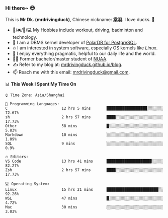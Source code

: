 ### Hi there~ 😎

This is **Mr Dk. (mrdrivingduck)**, Chinese nickname: **棠羽**. I love ducks. 🦆

- 💪/🚘/🏸/💻 My Hobbies include workout, driving, badminton and technology.
- 🍊 I am a DBMS kernel developer of [PolarDB for PostgreSQL](https://github.com/ApsaraDB/PolarDB-for-PostgreSQL).
- 🔥 I am interested in system software, especially OS kernels like *Linux*.
- 🔧 I enjoy everything pragmatic, helpful to our daily life and the world.
- 👨‍🎓 Former bachelor/master student of [NUAA](https://en.wikipedia.org/wiki/Nanjing_University_of_Aeronautics_and_Astronautics).
- ✍ Refer to my blog at: [mrdrivingduck.github.io/blog](https://www.mrdrivingduck.cn/blog/#/).
- 📫 Reach me with this email: [mrdrivingduck@gmail.com](mailto:mrdrivingduck@gmail.com).

<!--START_SECTION:waka-->
📊 **This Week I Spent My Time On** 

```text
⌚︎ Time Zone: Asia/Shanghai

💬 Programming Languages: 
C                        12 hrs 5 mins       ██████████████████░░░░░░░   72.67% 
sh                       2 hrs 57 mins       ████░░░░░░░░░░░░░░░░░░░░░   17.73% 
Other                    58 mins             █░░░░░░░░░░░░░░░░░░░░░░░░   5.83% 
Markdown                 10 mins             ░░░░░░░░░░░░░░░░░░░░░░░░░   1.09% 
SQL                      9 mins              ░░░░░░░░░░░░░░░░░░░░░░░░░   0.9%

🔥 Editors: 
VS Code                  13 hrs 41 mins      ████████████████████░░░░░   82.27% 
Zsh                      2 hrs 57 mins       ████░░░░░░░░░░░░░░░░░░░░░   17.73%

💻 Operating System: 
Linux                    15 hrs 21 mins      ███████████████████████░░   92.26% 
WSL                      47 mins             █░░░░░░░░░░░░░░░░░░░░░░░░   4.72% 
Mac                      30 mins             ░░░░░░░░░░░░░░░░░░░░░░░░░   3.03%

```


<!--END_SECTION:waka-->

<!-- ![Mr Dk.'s GitHub Stats](https://github-readme-stats.vercel.app/api?username=mrdrivingduck&count_private&show_icons=true&theme=buefy) -->

<!-- ![Most Used Languages](https://github-readme-stats.vercel.app/api/top-langs/?username=mrdrivingduck&exclude_repo=mips32-CPU,snort-tcp-socket&theme=buefy&layout=compact&langs_count=10) -->


<!--
**mrdrivingduck/mrdrivingduck** is a ✨ _special_ ✨ repository because its `README.md` (this file) appears on your GitHub profile.

Here are some ideas to get you started:

- 🔭 I’m currently working on ...
- 🌱 I’m currently learning ...
- 👯 I’m looking to collaborate on ...
- 🤔 I’m looking for help with ...
- 💬 Ask me about ...
- 📫 How to reach me: ...
- 😄 Pronouns: ...
- ⚡ Fun fact: ...
-->
